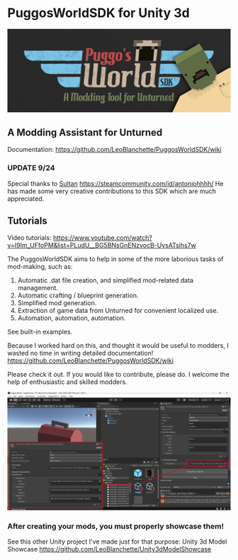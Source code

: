# PuggosWorldSDK for Unity 3d
![Puggos World SDK for Unturned](https://github.com/LeoBlanchette/PuggosWorldSDK/blob/main/Documentation/Images/PW-SDK.png "Puggos World SDK for Unturned")
## A Modding Assistant for Unturned 
Documentation: https://github.com/LeoBlanchette/PuggosWorldSDK/wiki

### UPDATE 9/24
Special thanks to [Sultan](https://github.com/elsultaan) https://steamcommunity.com/id/antoniohhhh/ He has made some very creative contributions to this SDK which are much appreciated. 

## Tutorials
Video tutorials: https://www.youtube.com/watch?v=I9Im_UFfoPM&list=PLudU__BG5BNsGnENzvocB-UysATsihs7w

The PuggosWorldSDK aims to help in some of the more laborious tasks of mod-making, such as:

1. Automatic .dat file creation, and simplified mod-related data management.
2. Automatic crafting / blueprint generation. 
3. Simplified mod generation.
4. Extraction of game data from Unturned for convenient localized use.
5. Automation, automation, automation.

See built-in examples.

Because I worked hard on this, and thought it would be useful to modders, I wasted no time in writing detailed documentation! https://github.com/LeoBlanchette/PuggosWorldSDK/wiki

Please check it out. If you would like to contribute, please do. I welcome the help of enthusiastic and skilled modders. 

![Tool Box Unturned Mod: Created with the help of PuggosWorldSDK, Unturned Modding Assistent](https://github.com/LeoBlanchette/PuggosWorldSDK/blob/main/Documentation/Images/11-crafting.png?raw=true)

### After creating your mods, you must properly showcase them! 

See this other Unity project I've made just for that purpose: Unity 3d Model Showcase https://github.com/LeoBlanchette/Unity3dModelShowcase
